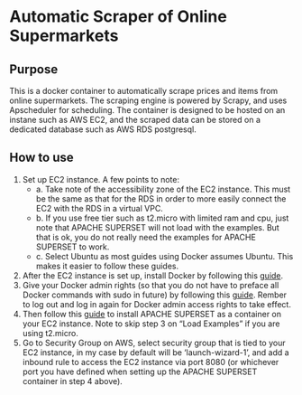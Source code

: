 # Automatic Scraper of Online Supermarkets

## Purpose

This is a docker container to automatically scrape prices and items from online supermarkets. The scraping engine is powered by Scrapy, and uses Apscheduler for scheduling. The container is designed to be hosted on an instane such as AWS EC2, and the scraped data can be stored on a dedicated database such as AWS RDS postgresql.

## How to use

1.	Set up EC2 instance. A few points to note:
    * a.	Take note of the accessibility zone of the EC2 instance. This must be the same as that for the RDS in order to more easily connect the EC2 with the RDS in a virtual VPC.
    * b.	If you use free tier such as t2.micro with limited ram and cpu, just note that APACHE SUPERSET will not load with the examples. But that is ok, you do not really need the examples for APACHE SUPERSET to work.
    * c.	Select Ubuntu as most guides using Docker assumes Ubuntu. This makes it easier to follow these guides.
2.	After the EC2 instance is set up, install Docker by following this [guide](https://docs.docker.com/engine/install/ubuntu/).
3.	Give your Docker admin rights (so that you do not have to preface all Docker commands with sudo in future) by following this [guide](https://docs.docker.com/engine/install/linux-postinstall/). Rember to log out and log in again for Docker admin access rights to take effect.
4.	Then follow this [guide](https://hub.docker.com/r/apache/superset) to install APACHE SUPERSET as a container on your EC2 instance. Note to skip step 3 on “Load Examples” if you are using t2.micro.
5.	Go to Security Group on AWS, select security group that is tied to your EC2 instance, in my case by default will be ‘launch-wizard-1’, and add a inbound rule to access the EC2 instance via port 8080 (or whichever port you have defined when setting up the APACHE SUPERSET container in step 4 above).

